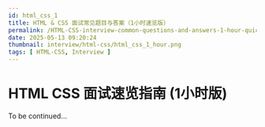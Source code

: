 ```yaml
---
id: html_css_1
title: HTML & CSS 面试常见题目与答案（1小时速览版）
permalink: /HTML-CSS-interview-common-questions-and-answers-1-hour-quick-review
date: 2025-05-13 09:20:24
thumbnail: interview/html-css/html_css_1_hour.png
tags: [ HTML-CSS, Interview ]
---
```


# HTML CSS 面试速览指南 (1小时版)

To be continued...
